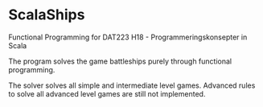 # ScalaShips
Functional Programming for DAT223 H18 - Programmeringskonsepter in Scala

The program solves the game battleships purely through functional programming.

The solver solves all simple and intermediate level games.
Advanced rules to solve all advanced level games are still not implemented.

